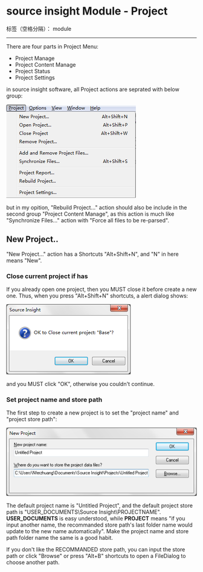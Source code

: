 # source insight Module - Project 

标签（空格分隔）： module

---

There are four parts in Project Menu:

- Project Manage
- Project Content Manage
- Project Status
- Project Settings

in source insight software, all Project actions are seprated with below group:

![image](https://raw.githubusercontent.com/nfer/sourceViewer/master/doc/image/source%20insight/project%20menu_1.png)

but in my opition, "Rebuild Project..." action should also be include in the second group "Project Content Manage", as this action is much like "Synchronize Files..." action with "Force all files to be re-parsed".

## New Project..
"New Project..." action has a Shortcuts "Alt+Shift+N", and "N" in here means "New".

### Close current project if has
If you already open one project, then you MUST close it before create a new one. Thus, when you press "Alt+Shift+N" shortcuts, a alert dialog shows:

![image](https://raw.githubusercontent.com/nfer/sourceViewer/master/doc/image/source%20insight/new%20project_1.png)

and you MUST click "OK", otherwise you couldn't continue.

### Set project name and store path
The first step to create a new project is to set the "project name" and "project store path":

![image](https://raw.githubusercontent.com/nfer/sourceViewer/master/doc/image/source%20insight/new%20project_2.png)

The default project name is "Untitled Project", and the default project store path is "USER_DOCUMENTS\Source Insight\PROJECTNAME". **USER_DOCUMENTS** is easy understood, while **PROJECT** means "if you input another name, the recommanded store path's last folder name would update to the new name automatically". Make the project name and store path folder name the same is a good habit.

If you don't like the RECOMMANDED store path, you can input the store path or click "Browse" or press "Alt+B" shortcuts to open a FileDialog to choose another path.

